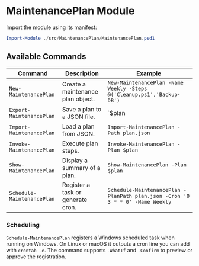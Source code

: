 # MaintenancePlan Module

Import the module using its manifest:

```powershell
Import-Module ./src/MaintenancePlan/MaintenancePlan.psd1
```

## Available Commands

| Command | Description | Example |
|---------|-------------|---------|
| `New-MaintenancePlan` | Create a maintenance plan object. | `New-MaintenancePlan -Name Weekly -Steps @('Cleanup.ps1','Backup-DB')` |
| `Export-MaintenancePlan` | Save a plan to a JSON file. | `$plan | Export-MaintenancePlan -Path plan.json` |
| `Import-MaintenancePlan` | Load a plan from JSON. | `Import-MaintenancePlan -Path plan.json` |
| `Invoke-MaintenancePlan` | Execute plan steps. | `Invoke-MaintenancePlan -Plan $plan` |
| `Show-MaintenancePlan` | Display a summary of a plan. | `Show-MaintenancePlan -Plan $plan` |
| `Schedule-MaintenancePlan` | Register a task or generate cron. | `Schedule-MaintenancePlan -PlanPath plan.json -Cron '0 3 * * 0' -Name Weekly` |

### Scheduling
`Schedule-MaintenancePlan` registers a Windows scheduled task when running on Windows.
On Linux or macOS it outputs a cron line you can add with `crontab -e`.
The command supports `-WhatIf` and `-Confirm` to preview or approve the registration.
